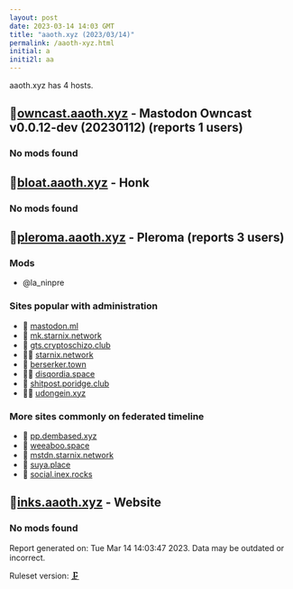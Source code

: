 ```yaml
---
layout: post
date: 2023-03-14 14:03 GMT
title: "aaoth.xyz (2023/03/14)"
permalink: /aaoth-xyz.html
initial: a
initi2l: aa
---
```


aaoth.xyz has 4 hosts.

## 🦝[owncast.aaoth.xyz](https://owncast.aaoth.xyz) - Mastodon Owncast v0.0.12-dev (20230112) (reports 1 users)

### No mods found

## 🦝[bloat.aaoth.xyz](https://bloat.aaoth.xyz) - Honk

### No mods found

## 🦝[pleroma.aaoth.xyz](https://pleroma.aaoth.xyz) - Pleroma (reports 3 users)

### Mods
 * @la_ninpre

### Sites popular with administration

* 🦝 [mastodon.ml](/mastodon-ml.html)
* 🐘 [mk.starnix.network](/mk-starnix-network.html)
* 🐘 [gts.cryptoschizo.club](/gts-cryptoschizo-club.html)
* 🦝🧸 [starnix.network](/starnix-network.html)
* 🦝 [berserker.town](/berserker-town.html)
* 🦝🧸 [disqordia.space](/disqordia-space.html)
* 🐘 [shitpost.poridge.club](/shitpost-poridge-club.html)
* 🦝🧸 [udongein.xyz](/udongein-xyz.html)

### More sites commonly on federated timeline

* 🐘 [pp.dembased.xyz](/pp-dembased-xyz.html)
* 🦝 [weeaboo.space](/weeaboo-space.html)
* 🐘 [mstdn.starnix.network](/mstdn-starnix-network.html)
* 🦝 [suya.place](/suya-place.html)
* 🐘 [social.inex.rocks](/social-inex-rocks.html)

## 🦝[inks.aaoth.xyz](https://inks.aaoth.xyz) - Website

### No mods found

Report generated on: Tue Mar 14 14:03:47 2023. Data may be outdated or incorrect.

Ruleset version: [🗜](/version-clamp)
